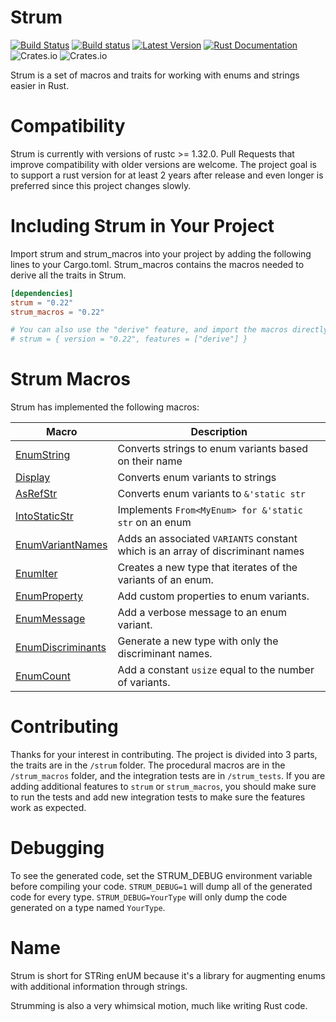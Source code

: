 # Strum

[![Build Status](https://travis-ci.com/Peternator7/strum.svg?branch=master)](https://travis-ci.com/Peternator7/strum)
[![Build status](https://ci.appveyor.com/api/projects/status/ji4f6n2m5lvu11xt?svg=true)](https://ci.appveyor.com/project/Peternator7/strum)
[![Latest Version](https://img.shields.io/crates/v/strum.svg)](https://crates.io/crates/strum)
[![Rust Documentation](https://docs.rs/strum/badge.svg)](https://docs.rs/strum)
![Crates.io](https://img.shields.io/crates/l/strum)
![Crates.io](https://img.shields.io/crates/d/strum)

Strum is a set of macros and traits for working with enums and strings easier in Rust.

# Compatibility

Strum is currently with versions of rustc >= 1.32.0. Pull Requests that improve compatibility with older
versions are welcome. The project goal is to support a rust version for at least 2 years after release 
and even longer is preferred since this project changes slowly.

# Including Strum in Your Project

Import strum and strum_macros into your project by adding the following lines to your
Cargo.toml. Strum_macros contains the macros needed to derive all the traits in Strum.

```toml
[dependencies]
strum = "0.22"
strum_macros = "0.22"

# You can also use the "derive" feature, and import the macros directly from "strum"
# strum = { version = "0.22", features = ["derive"] }
```

# Strum Macros

Strum has implemented the following macros:

| Macro | Description |
| --- | ----------- |
| [EnumString] | Converts strings to enum variants based on their name |
| [Display] | Converts enum variants to strings |
| [AsRefStr] | Converts enum variants to `&'static str` |
| [IntoStaticStr] | Implements `From<MyEnum> for &'static str` on an enum |
| [EnumVariantNames] | Adds an associated `VARIANTS` constant which is an array of discriminant names |
| [EnumIter] | Creates a new type that iterates of the variants of an enum. |
| [EnumProperty] | Add custom properties to enum variants. |
| [EnumMessage] | Add a verbose message to an enum variant. |
| [EnumDiscriminants] | Generate a new type with only the discriminant names. |
| [EnumCount] | Add a constant `usize` equal to the number of variants. |

# Contributing

Thanks for your interest in contributing. The project is divided into 3 parts, the traits are in the
`/strum` folder. The procedural macros are in the `/strum_macros` folder, and the integration tests are
in `/strum_tests`. If you are adding additional features to `strum` or `strum_macros`, you should make sure
to run the tests and add new integration tests to make sure the features work as expected.

# Debugging

To see the generated code, set the STRUM_DEBUG environment variable before compiling your code.
`STRUM_DEBUG=1` will dump all of the generated code for every type. `STRUM_DEBUG=YourType` will
only dump the code generated on a type named `YourType`.

# Name

Strum is short for STRing enUM because it's a library for augmenting enums with additional
information through strings.

Strumming is also a very whimsical motion, much like writing Rust code.

[Macro-Renames]: https://github.com/Peternator7/strum/wiki/Macro-Renames
[EnumString]: https://docs.rs/strum_macros/0.22/strum_macros/derive.EnumString.html
[Display]: https://docs.rs/strum_macros/0.22/strum_macros/derive.Display.html
[AsRefStr]: https://docs.rs/strum_macros/0.22/strum_macros/derive.AsRefStr.html
[IntoStaticStr]: https://docs.rs/strum_macros/0.22/strum_macros/derive.IntoStaticStr.html
[EnumVariantNames]: https://docs.rs/strum_macros/0.22/strum_macros/derive.EnumVariantNames.html
[EnumIter]: https://docs.rs/strum_macros/0.22/strum_macros/derive.EnumIter.html
[EnumProperty]: https://docs.rs/strum_macros/0.22/strum_macros/derive.EnumProperty.html
[EnumMessage]: https://docs.rs/strum_macros/0.22/strum_macros/derive.EnumMessage.html
[EnumDiscriminants]: https://docs.rs/strum_macros/0.22/strum_macros/derive.EnumDiscriminants.html
[EnumCount]: https://docs.rs/strum_macros/0.22/strum_macros/derive.EnumCount.html
